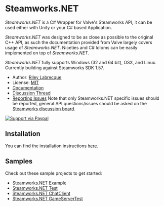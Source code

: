 # Steamworks.NET

_Steamworks.NET_ is a C# Wrapper for Valve's Steamworks API, it can be used either with Unity or your C# based Application.

_Steamworks.NET_ was designed to be as close as possible to the original C++ API, as such the documentation provided from Valve largely covers usage of _Steamworks.NET_.
Niceties and C# Idioms can be easily implemented on top of _Steamworks.NET_.

_Steamworks.NET_ fully supports Windows (32 and 64 bit), OSX, and Linux. Currently building against Steamworks SDK 1.57.

* Author: [Riley Labrecque](https://github.com/rlabrecque)
* License: [MIT](https://www.opensource.org/licenses/mit-license.php)
* [Documentation](https://steamworks.github.io/)
* [Discussion Thread](https://steamcommunity.com/groups/steamworks/discussions/0/666827974770212954/)
* [Reporting Issues](https://github.com/rlabrecque/Steamworks.NET/issues)
  Note that only Steamworks.NET specific issues should be reported, general API questions/issues should be asked on the [Steamworks discussion board](http://steamcommunity.com/groups/steamworks/discussions).

[![Support via Paypal](https://www.paypalobjects.com/en_US/i/btn/btn_donateCC_LG.gif)](https://www.paypal.com/cgi-bin/webscr?cmd=_s-xclick&hosted_button_id=YFZZER8VNXKRC)

## Installation

You can find the installation instructions [here](https://steamworks.github.io/installation/).

## Samples

Check out these sample projects to get started:

* [Steamworks.NET Example](https://github.com/rlabrecque/Steamworks.NET-Example)
* [Steamworks.NET Test](https://github.com/rlabrecque/Steamworks.NET-Test)
* [Steamworks.NET ChatClient](https://github.com/rlabrecque/Steamworks.NET-ChatClient)
* [Steamworks.NET GameServerTest](https://github.com/rlabrecque/Steamworks.NET-GameServerTest)
